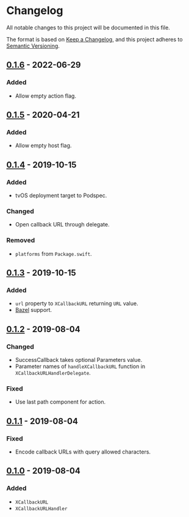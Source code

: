 # Changelog
All notable changes to this project will be documented in this file.

The format is based on [Keep a Changelog](https://keepachangelog.com/en/1.0.0/),
and this project adheres to [Semantic Versioning](https://semver.org/spec/v2.0.0.html).

## [0.1.6] - 2022-06-29
### Added
- Allow empty action flag.

## [0.1.5] - 2020-04-21
### Added
- Allow empty host flag.

## [0.1.4] - 2019-10-15
### Added
- tvOS deployment target to Podspec.

### Changed
- Open callback URL through delegate.

### Removed
- `platforms` from `Package.swift`.

## [0.1.3] - 2019-10-15
### Added
- `url` property to `XCallbackURL` returning `URL` value.
- [Bazel](https://bazel.build) support.

## [0.1.2] - 2019-08-04
### Changed
- SuccessCallback takes optional Parameters value.
- Parameter names of `handleXCallbackURL` function in `XCallbackURLHandlerDelegate`.

### Fixed
- Use last path component for action.

## [0.1.1] - 2019-08-04
### Fixed
- Encode callback URLs with query allowed characters.

## [0.1.0] - 2019-08-04
### Added
- `XCallbackURL`
- `XCallbackURLHandler`

[0.1.6]: https://github.com/jasonnam/XCallbackURL/compare/0.1.5...0.1.6
[0.1.5]: https://github.com/jasonnam/XCallbackURL/compare/0.1.4...0.1.5
[0.1.4]: https://github.com/jasonnam/XCallbackURL/compare/0.1.3...0.1.4
[0.1.3]: https://github.com/jasonnam/XCallbackURL/compare/0.1.2...0.1.3
[0.1.2]: https://github.com/jasonnam/XCallbackURL/compare/0.1.1...0.1.2
[0.1.1]: https://github.com/jasonnam/XCallbackURL/compare/0.1.0...0.1.1
[0.1.0]: https://github.com/jasonnam/XCallbackURL/releases/tag/0.1.0
